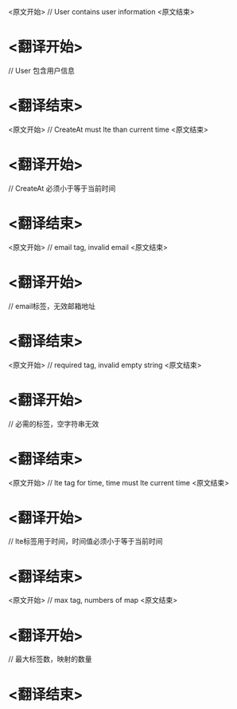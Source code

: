 
<原文开始>
// User contains user information
<原文结束>

# <翻译开始>
// User 包含用户信息
# <翻译结束>


<原文开始>
// CreateAt must lte than current time
<原文结束>

# <翻译开始>
// CreateAt 必须小于等于当前时间
# <翻译结束>


<原文开始>
// email tag, invalid email
<原文结束>

# <翻译开始>
// email标签，无效邮箱地址
# <翻译结束>


<原文开始>
// required tag, invalid empty string
<原文结束>

# <翻译开始>
// 必需的标签，空字符串无效
# <翻译结束>


<原文开始>
// lte tag for time, time must lte current time
<原文结束>

# <翻译开始>
// lte标签用于时间，时间值必须小于等于当前时间
# <翻译结束>


<原文开始>
// max tag, numbers of map
<原文结束>

# <翻译开始>
// 最大标签数，映射的数量
# <翻译结束>


